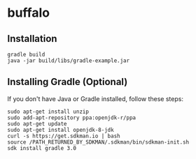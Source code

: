 # buffalo

## Installation
```
gradle build
java -jar build/libs/gradle-example.jar
```

## Installing Gradle (Optional)
If you don't have Java or Gradle installed, follow these steps:
```
sudo apt-get install unzip
sudo add-apt-repository ppa:openjdk-r/ppa
sudo apt-get update
sudo apt-get install openjdk-8-jdk
curl -s https://get.sdkman.io | bash
source /PATH_RETURNED_BY_SDKMAN/.sdkman/bin/sdkman-init.sh
sdk install gradle 3.0
```


